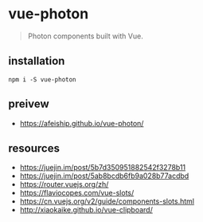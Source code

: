 # vue-photon
> Photon components built with Vue.

## installation
```shell
npm i -S vue-photon
```

## preivew
- https://afeiship.github.io/vue-photon/

## resources
- https://juejin.im/post/5b7d350951882542f3278b11
- https://juejin.im/post/5ab8bcdb6fb9a028b77acdbd
- https://router.vuejs.org/zh/
- https://flaviocopes.com/vue-slots/
- https://cn.vuejs.org/v2/guide/components-slots.html
- http://xiaokaike.github.io/vue-clipboard/

